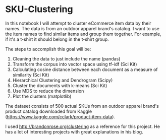 # SKU-Clustering

In this notebook I will attempt to cluster eCommerce item data by their names. The data is from an outdoor apparel brand's catalog. I want to use the item names to find similar items and group them together. For example, if it's a t-shirt it should belong in the t-shirt group.

The steps to accomplish this goal will be:
1. Cleaning the data to just include the name (pandas)
2. Transform the corpus into vector space using tf-idf (Sci Kit)
3. Calculating cosine distance between each document as a measure of similarity (Sci Kit)
4. Hierarchical Clustering and Dendrogram (Scipy)
5. Cluster the documents with k-means (Sci Kit)
6. Use MDS to reduce the dimension
7. Plot the clusters (matplotlib)


The dataset consists of 500 actual SKUs from an outdoor apparel brand's product catalog downloaded from Kaggle (https://www.kaggle.com/cclark/product-item-data). 


I used http://brandonrose.org/clustering as a reference for this project. He has a lot of interesting projects with great explanations in his blog.

